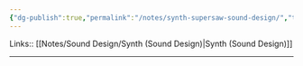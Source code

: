 ```yaml
---
{"dg-publish":true,"permalink":"/notes/synth-supersaw-sound-design/","tags":["type/note"]}
---
```


Links:: [[Notes/Sound Design/Synth (Sound Design)\|Synth (Sound Design)]]

---





